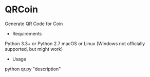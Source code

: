 # QRCoin
Generate QR Code for Coin

- Requirements

Python 3.3+ or Python 2.7
macOS or Linux (Windows not officially supported, but might work)

- Usage

python qr.py "description"
